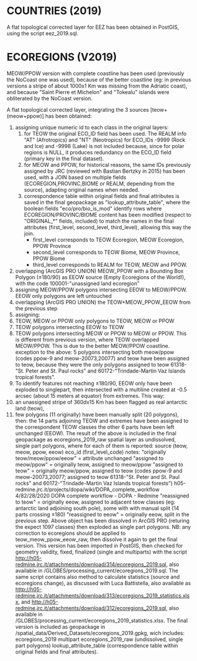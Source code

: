 # COUNTRIES (2019)

A flat topological corrected layer for EEZ has been obtained in PostGIS, using the script eez_2019.sql.

# ECOREGIONS (V2019)

MEOW/PPOW version with complete coastline has been used (previously the NoCoast one was used), because of the better coastline (eg: in previous versions a stripe of about 1000x1 Km was missing from the Adriatic coast), and because "Saint Pierre et Michelon" and "Tokealu" islands were obliterated by the NoCoast version.

A flat topological corrected layer, integrating the 3 sources [teow+(meow+ppow)] has been obtained:
1. assigning unique numeric id to each class in the original layers:
   1. for TEOW the original ECO_ID field has been used. The REALM info "AT" (Afrotropics) and "NT" (Neotropics) for ECO_IDs -9999 (Rock and Ice) and -9998 (Lake) is not included because, since for polar regions is NULL, it produces redundancy on the ECO_ID field (primary key in the final dataset).
   2. for MEOW and PPOW, for historical reasons, the same IDs previously assigned by JRC (reviewed with Bastian Bertzky in 2015) has been used, with a JOIN based on multiple fields (ECOREGION,PROVINC,BIOME or REALM, depending from the source), adapting original names when needed.
   3. correspondence table within original fields and final attributes is saved in the final geopackage as "lookup_attribute_table", where the boolean fields "eco/pro/bio_is_mod" identify rows where ECOREGION/PROVINC/BIOME content has been modified (respect to "ORIGINAL_*" fields, included) to match the names in the final attributes (first_level, second_level, third_level), allowing this way the join.
      +  first_level corresponds to TEOW Ecoregion, MEOW Ecoregion, PPOW Province
      +  second_level corresponds to TEOW Biome, MEOW Province, PPOW Biome
      +  third_level corresponds to REALM for TEOW, MEOW and PPOW.
2. overlapping (ArcGIS PRO UNION) MEOW_PPOW with a Bounding Box Polygon (±180/90) as EEOW source (Empty Ecoregions of the World!), with the code 100001-"unassigned land ecoregion"
3. assigning MEOW/PPOW polygons intersecting EEOW to MEOW/PPOW. EEOW only polygons are left untouched
4. overlapping (ArcGIS PRO UNION) the TEOW+MEOW_PPOW_EEOW from the previous step
5. assigning:
  1. TEOW, MEOW or PPOW only polygons to TEOW, MEOW or PPOW
  2. TEOW polygons intersecting EEOW to TEOW
  3. TEOW polygons intersecting MEOW or PPOW to MEOW or PPOW. This is different from previous version, where TEOW overlapped MEOW/PPOW. This is due to the better MEOW/PPOW coastline. exception to the above: 5 polygons intersecting both meow/ppow (codes ppow-9 and meow-20073,20077) and teow have been assigned to teow, because they were the only polygons assigned to teow 61318-"St. Peter and St. Paul rocks" and 60172-"Trindade-Martin Vaz Islands tropical forests".
  4. To identify features not reaching ±180/90, EEOW only have been exploded to singlepart, then intersected with a multiline created at -0.5 arcsec (about 15 meters at equator) from extremes. This way:
  5. an unassigned stripe of 360dx15 Km has been flagged as real antarctic land (teow),
  6. few polygons (11 originally) have been manually split (20 polygons), then: the 14 parts adjoining TEOW and extremes have been assigned to the correspondent TEOW classes the other 6 parts have been left unchanged (EEOW).
The result of the above is included in the final geopackage as ecoregions_2019_raw spatial layer as undissolved, single part polygons, where for each of them is reported:
source (teow, meow, ppow, eeow) eco_id (first_level_code) notes:
"originally teow/meow/ppow/eeow" = attribute unchanged
"assigned to meow/ppow" = originally teow, assigned to meow/ppow
"assigned to teow" = originally meow/ppow, assigned to teow (codes ppow-9 and meow-20073,20077; assigned to teow 61318-"St. Peter and St. Paul rocks" and 60172-"Trindade-Martin Vaz Islands tropical forests")
h05-redmine.jrc.it/projects/dopa/wiki/DOPA_complete_workflow 4/82/28/2020
DOPA complete workflow - DOPA - Redmine "reassigned to teow" = originally eeow, assigned to adjacent teow classes (eg: antarctic land adjoining south pole), some with with manual split (14 parts crossing ±180)
"reassigned to eeow" = originally eeow, split in the previous step.
Above object has been dissolved in ArcGIS PRO (returing the expect 1097
classes) then exploded as single part polygons. NB: any correction to
ecoregions should be applied to teow_meow_ppow_eeow_raw, then
dissolve it again to get the final version.
This version has been imported in PostGIS, then checked for geometry validity,
fixed, finalized (single and multiparts) with the script http://h05-redmine.jrc.it/attachments/download/314/ecoregions_2019.sql, also available in /GLOBES/processing_current/ecoregions_2019.sql. The same script contains also method to calculate statistics (source and ecoregions change), as discussed with Luca Battistella, also available as http://h05-redmine.jrc.it/attachments/download/313/ecoregions_2019_statistics.xlsx, and http://h05-redmine.jrc.it/attachments/download/312/ecoregions_2019.sql, also available in /GLOBES/processing_current/ecoregions_2019_statistics.xlsx.
The final version is included as geopackage in /spatial_data/Derived_Datasets/ecoregions_2019.gpkg, wich includes:
ecoregions_2019 multipart ecoregions_2019_raw (undissolved, single part polygons) lookup_attribute_table (correspondence table within original fields and final attributes).
